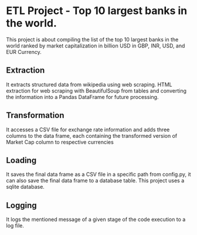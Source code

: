 # ETL Project - Top 10 largest banks in the world.

This project is about compiling the list of the top 10 largest banks in the world ranked by market capitalization in billion USD in GBP, INR, USD, and EUR Currency.

## Extraction
It extracts structured data from wikipedia using web scraping. HTML extraction for web scraping with BeautifulSoup from tables and converting the information into a Pandas DataFrame for future processing.

## Transformation
It accesses a CSV file for exchange rate information and adds three columns to the data frame, each containing the transformed version of Market Cap column to respective currencies

## Loading
It saves the final data frame as a CSV file in a specific path from config.py, it can also save the final data frame to a database table. This project uses a sqlite database.

## Logging
It logs the mentioned message of a given stage of the code execution to a log file.
